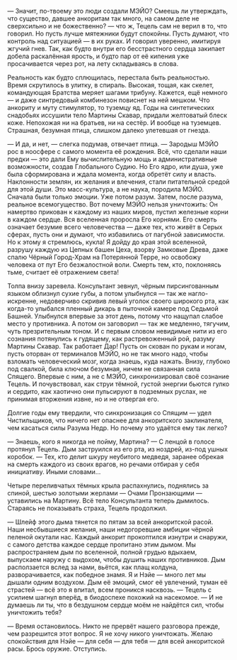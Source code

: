 — Значит, по-твоему это люди создали МЭЙО? Смеешь ли утверждать, что существо, давшее анкоритам так много, на самом деле не сверхсильно и не божественно? — что ж, Тецель сам не верил в то, что говорил. Но пусть лучше мятежники будут спокойны. Пусть думают, что контроль над ситуацией — в их руках. И говорил уверенно, имитируя жгучий гнев. Так, как будто внутри его бесстрастного сердца закипает добела раскалённая ярость, и будто пар от её кипения уже просачивается через рот, на лету складываясь в слова.

Реальность как будто сплющилась, перестала быть реальностью. Время скрутилось в улитку, в спираль. Высокая, тощая, как скелет, командующая Братства меряет шагами трибуну. Кажется, ещё немного — и даже синтредовый комбинезон повиснет на ней мешком. Что анкориту и муту стимулятор, то туземцу яд. Годы на синтетических снадобьях иссушили тело Мартины Скавар, придали желтоватый блеск коже.  Непохожая ни на братьев, ни на сестёр. И вообще на туземцев. Страшная, безумная птица, слишком далеко улетевшая от гнезда.

— И да, и нет, — слегка подумав, отвечает птица. — Зародыш МЭЙО рос в ноосфере с самого момента её рождения. Всё, что сделали наши предки — это дали Ему вычислительную мощь и административные возможности, создав Глобального Судию. Но Его ядро, или душа, уже была сформирована и ждала момента, когда обретёт силу и власть. Наклонности землян, их желания и влечения, стали питательной средой для этой души. Это масс-культура, а не наука, породила МЭЙО. Сначала были только эмоции. Уже потом разум. Затем, после разума, реальное всемогущество. Вот почему МЭЙО нельзя уничтожить: Он намертво прикован к каждому из наших миров, пустил железные корни в каждом сердце. Вся вселенная проросла Его корнями. Его смерть означает безумие всего человечества — даже тех, кто живёт в Серых сферах, пусть они и думают, что избавились от пагубной зависимости. Но к этому я стремлюсь, кукла! Я дойду до края этой вселенной, разрушу каждую из Цепных башен Цеха, взорву Замковые Древа, даже спалю Чёрный Город-Храм на Потерянной Терре, но освобожу человека от пут Его безжалостной воли. Смерть тем, кто, поклоняясь тьме, считает её отражением света!

Толпа внизу заревела. Консультант зевнул, чёрным пирсингованным языком облизнул сухие губы, а потом улыбнулся — так же нагло-искренне, недоверчиво скривив левый уголок своего широкого рта, как когда-то улыбался пленный дикарь в пыточной камере под Седьмой Башней. Улыбнулся впервые за этот день, потому что нащупал слабое место у противника. А потом он заговорил — так же медленно, тягучим, чуть презрительным тоном. И с первым словом невидимые нити из его сознания потянулись к гудящему, как растревоженный рой, разуму Мартины Скавар. Так работает Дар! Пусть он скован по рукам и ногам, пусть оторван от терминалов МЭЙО, но не так много надо, чтобы взломать человеческий мозг, когда знаешь, куда нажать. Внизу, глубоко под свалкой, била ключом безумная, ничем не связанная сила Спящего. Впервые с ним, а не с МЭЙО, синхронизировал своё сознание Тецель. И почувствовал, как струи тёмной, густой энергии бьются гулко и сердито, как хаотично они пульсируют в подземных руслах, не принимая вторжения извне, но и не отвергая его.

Долгие годы ему твердили, что синхронизация со Спящим — удел Чистильщиков, что ничего нет опаснее для анкоритского заклинателя, чем касаться силы Разума Недр. Но почему это удаётся ему так легко?

— Знаешь, кого я никогда не пойму, Мартина? — С ленцой в голосе протянул Тецель. Дым заструился из его рта, из ноздрей, из-под ушных коробок. — Тех, кто делит шкуру неубитого медведя, заранее обрекая на смерть каждого из своих врагов, но речами отбирая у себя инициативу. Иными словами…

Четыре переливчатых тёмных крыла распахнулись, поднялись за спиной, шестью золотыми жерлами — Очами Пронзающими — уставились на Мартину. Всё тело Консультанта теперь дымилось. Стараясь не показывать страха, Тецель продолжил.

— Шлейф этого дыма тянется по пятам за всей анкоритской расой. Наши несбывшиеся желания, наши недогоревшие амбиции чёрной пеленой окутали нас. Каждый анкорит прокоптился изнутри и снаружи, с самого детства каждое сердце пропитано этим дымом. Мы распространяем дым по вселенной, полной грудью вдыхаем, выпускаем наружу с выдохом, чтобы душить наших противников. Дым расползается вслед за нами, вьётся, как плащ колдуна, разворачивается, как победное знамя. Я и Нэйе — много лет мы дышали одним воздухом. Дым её эмоций, смог её увлечений, туман её страстей — всё это я впитал, всем проникся насквозь. — Тецель с усилием шагнул вперёд, в биодоспехе похожий на насекомое. — И не думаешь ли ты, что в бездушном сердце моём не найдётся сил, чтобы уничтожить тебя?

 — Время остановилось. Никто не прервёт нашего разговора прежде, чем разрешится этот вопрос. Я не хочу никого уничтожать. Желаю спокойствия для Нэйе — для себя — для тебя — для всей анкоритской расы. Брось оружие. Отступись.
